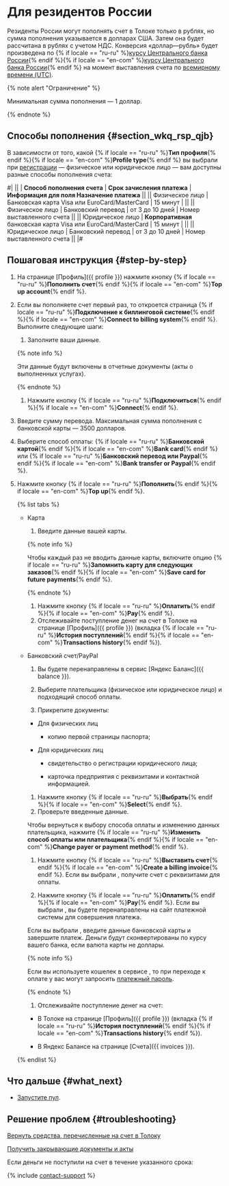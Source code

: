 # Для резидентов России

Резиденты России могут пополнять счет в Толоке только в рублях, но сумма пополнения указывается в долларах США. Затем она будет рассчитана в рублях с учетом НДС. Конверсия «доллар—рубль» будет произведена по {% if locale == "ru-ru" %}[курсу Центрального банка России](notes.md#bank){% endif %}{% if locale == "en-com" %}[курсу Центрального банка России](notes.md#bank){% endif %} на момент выставления счета по [всемирному времени (UTC)](notes.md#utc).

{% note alert "Ограничение" %}

Минимальная сумма пополнения — 1 доллар.

{% endnote %}


## Способы пополнения {#section_wkq_rsp_qjb}

В зависимости от того, какой {% if locale == "ru-ru" %}**Тип профиля**{% endif %}{% if locale == "en-com" %}**Profile type**{% endif %} вы выбрали при [регистрации](access.md) — физическое или юридическое лицо — вам доступны разные способы пополнения счета:

#|
|| | **Способ пополнения счета** | **Срок зачисления платежа** | **Информация для поля Назначение платежа** ||
|| Физическое лицо | Банковская карта Visa или EuroCard/MasterCard | 15 минут | ||
|| Физическое лицо | Банковский перевод | от 3 до 10 дней | Номер выставленного счета ||
|| Юридическое лицо | **Корпоративная** банковская карта Visa или EuroCard/MasterCard | 15 минут | ||
|| Юридическое лицо | Банковский перевод | от 3 до 10 дней | Номер выставленного счета ||
|#

## Пошаговая инструкция {#step-by-step}

1. На странице [Профиль]({{ profile }}) нажмите кнопку {% if locale == "ru-ru" %}**Пополнить счет**{% endif %}{% if locale == "en-com" %}**Top up account**{% endif %}.
1. Если вы пополняете счет первый раз, то откроется страница {% if locale == "ru-ru" %}**Подключение к биллинговой системе**{% endif %}{% if locale == "en-com" %}**Connect to billing system**{% endif %}. Выполните следующие шаги:

    1. Заполните ваши данные.

    {% note info %}

    Эти данные будут включены в отчетные документы (акты о выполненных услугах).

    {% endnote %}

    1. Нажмите кнопку {% if locale == "ru-ru" %}**Подключиться**{% endif %}{% if locale == "en-com" %}**Connect**{% endif %}.

1. Введите сумму перевода.
    Максимальная сумма пополнения с банковской карты — 3500 долларов.

1. Выберите способ оплаты: {% if locale == "ru-ru" %}**Банковской картой**{% endif %}{% if locale == "en-com" %}**Bank card**{% endif %} или {% if locale == "ru-ru" %}**Банковский перевод или Paypal**{% endif %}{% if locale == "en-com" %}**Bank transfer or Paypal**{% endif %}.

1. Нажмите кнопку {% if locale == "ru-ru" %}**Пополнить**{% endif %}{% if locale == "en-com" %}**Top up**{% endif %}.
    
    {% list tabs %}

    - Карта

      1. Введите данные вашей карты.

      {% note info %}

      Чтобы каждый раз не вводить данные карты, включите опцию {% if locale == "ru-ru" %}**Запомнить карту для следующих заказов**{% endif %}{% if locale == "en-com" %}**Save card for future payments**{% endif %}.

      {% endnote %}

      1. Нажмите кнопку {% if locale == "ru-ru" %}**Оплатить**{% endif %}{% if locale == "en-com" %}**Pay**{% endif %}.
      1. Отслеживайте поступление денег на счет в Толоке на странице [Профиль]({{ profile }}) (вкладка {% if locale == "ru-ru" %}**История поступлений**{% endif %}{% if locale == "en-com" %}**Transactions history**{% endif %}).

    - Банковский счет/PayPal

      1. Вы будете перенаправлены в сервис [Яндекс Баланс]({{ balance }}).

      1. Выберите плательщика (физическое или юридическое лицо) и подходящий способ оплаты.
      1. Прикрепите документы:
      
        - Для физических лиц

          - копию первой страницы паспорта;

        - Для юридических лиц

          - свидетельство о регистрации юридического лица;

          - карточка предприятия с реквизитами и контактной информацией.


      1. Нажмите кнопку {% if locale == "ru-ru" %}**Выбрать**{% endif %}{% if locale == "en-com" %}**Select**{% endif %}.
      1. Проверьте введенные данные.

      Чтобы вернуться к выбору способа оплаты и изменению данных плательщика, нажмите {% if locale == "ru-ru" %}**Изменить способ оплаты или плательщика**{% endif %}{% if locale == "en-com" %}**Change payer or payment method**{% endif %}.

      1. Нажмите кнопку {% if locale == "ru-ru" %}**Выставить счет**{% endif %}{% if locale == "en-com" %}**Create a billing invoice**{% endif %}.
      Если вы выбрали , получите счет с реквизитами для оплаты.

      1. Нажмите кнопку {% if locale == "ru-ru" %}**Оплатить**{% endif %}{% if locale == "en-com" %}**Pay**{% endif %}.
      Если вы выбрали , вы будете перенаправлены на сайт платежной системы для совершения платежа.

      Если вы выбрали , введите данные банковской карты и завершите платеж. Деньги будут сконвертированы по курсу вашего банка, если валюта карты не доллары.

      {% note info %}

      Если вы используете кошелек в сервисе , то при переходе к оплате у вас могут запросить [платежный пароль](https://yandex.ru/support/money/password/permanent.html).

      {% endnote %}

      1. Отслеживайте поступление денег на счет:
      - В Толоке на странице [Профиль]({{ profile }}) (вкладка {% if locale == "ru-ru" %}**История поступлений**{% endif %}{% if locale == "en-com" %}**Transactions history**{% endif %}).

      - В Яндекс Балансе на странице [Счета]({{ invoices }}).
    
    {% endlist %}



## Что дальше {#what_next}

- [Запустите пул](pool-run-and-stop.md).


## Решение проблем {#troubleshooting}

[Вернуть средства, перечисленные на счет в Толоку](../troubleshooting/support.md#feedback_khw_wc3_qjb)

[Получить закрывающие документы и акты](../troubleshooting/support.md#feedback_g3b_vj3_qjb)

Если деньги не поступили на счет в течение указанного срока:

{% include [contact-support](../_includes/contact-support-help.md) %}